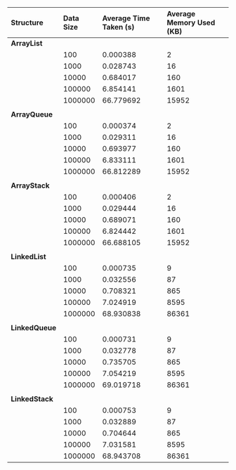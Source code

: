 | Structure   | Data Size | Average Time Taken (s) | Average Memory Used (KB) |
| :---------- | :-------- | :--------------------- | :----------------------- |
| **ArrayList** |           |                        |                          |
|             | 100       | 0.000388               | 2                        |
|             | 1000      | 0.028743               | 16                       |
|             | 10000     | 0.684017               | 160                      |
|             | 100000    | 6.854141               | 1601                     |
|             | 1000000   | 66.779692              | 15952                    |
|             |           |                        |                          |
| **ArrayQueue**|           |                        |                          |
|             | 100       | 0.000374               | 2                        |
|             | 1000      | 0.029311               | 16                       |
|             | 10000     | 0.693977               | 160                      |
|             | 100000    | 6.833111               | 1601                     |
|             | 1000000   | 66.812289              | 15952                    |
|             |           |                        |                          |
| **ArrayStack**|           |                        |                          |
|             | 100       | 0.000406               | 2                        |
|             | 1000      | 0.029444               | 16                       |
|             | 10000     | 0.689071               | 160                      |
|             | 100000    | 6.824442               | 1601                     |
|             | 1000000   | 66.688105              | 15952                    |
|             |           |                        |                          |
| **LinkedList**|           |                        |                          |
|             | 100       | 0.000735               | 9                        |
|             | 1000      | 0.032556               | 87                       |
|             | 10000     | 0.708321               | 865                      |
|             | 100000    | 7.024919               | 8595                     |
|             | 1000000   | 68.930838              | 86361                    |
|             |           |                        |                          |
| **LinkedQueue**|          |                        |                          |
|             | 100       | 0.000731               | 9                        |
|             | 1000      | 0.032778               | 87                       |
|             | 10000     | 0.735705               | 865                      |
|             | 100000    | 7.054219               | 8595                     |
|             | 1000000   | 69.019718              | 86361                    |
|             |           |                        |                          |
| **LinkedStack**|          |                        |                          |
|             | 100       | 0.000753               | 9                        |
|             | 1000      | 0.032889               | 87                       |
|             | 10000     | 0.704644               | 865                      |
|             | 100000    | 7.031581               | 8595                     |
|             | 1000000   | 68.943708              | 86361                    |